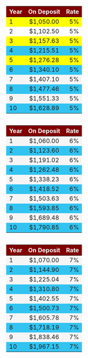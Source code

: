 <head>
  <meta charset="utf-8">
  <title>CNIT 133 - Homework 4 Part 2</title>
  <meta name="description" content="Web Page for HW Assignment 4 of CNIT 133 - Javascript">
  <meta name="viewport" content="width=device-width, initial-scale=1, shrink-to-fit=yes">
  <div class="row" id="results"> <div class="one-third column"><table><thead><tr style="background: black;"><th style="text-align: left; background-color: maroon; color: whitesmoke;">Year</th><th style="text-align: center; background-color: maroon; color: whitesmoke;">On Deposit</th><th style="text-align: right; background-color: maroon; color: whitesmoke;">Rate</th></tr></thead><tbody><tr style="background: yellow;"><td style="text-align:left">1</td><td style="text-align:center">$1,050.00</td><td style="text-align:right">5%</td></tr><tr style="background: lime green;"><td style="text-align:left">2</td><td style="text-align:center">$1,102.50</td><td style="text-align:right">5%</td></tr><tr style="background: yellow;"><td style="text-align:left">3</td><td style="text-align:center">$1,157.63</td><td style="text-align:right">5%</td></tr><tr style="background: rgb(51, 195, 240);"><td style="text-align:left">4</td><td style="text-align:center">$1,215.51</td><td style="text-align:right">5%</td></tr><tr style="background: yellow;"><td style="text-align:left">5</td><td style="text-align:center">$1,276.28</td><td style="text-align:right">5%</td></tr><tr style="background: rgb(51, 195, 240);"><td style="text-align:left">6</td><td style="text-align:center">$1,340.10</td><td style="text-align:right">5%</td></tr><tr style="background: whitesmoke;"><td style="text-align:left">7</td><td style="text-align:center">$1,407.10</td><td style="text-align:right">5%</td></tr><tr style="background: rgb(51, 195, 240);"><td style="text-align:left">8</td><td style="text-align:center">$1,477.46</td><td style="text-align:right">5%</td></tr><tr style="background: whitesmoke;"><td style="text-align:left">9</td><td style="text-align:center">$1,551.33</td><td style="text-align:right">5%</td></tr><tr style="background: rgb(51, 195, 240);"><td style="text-align:left">10</td><td style="text-align:center">$1,628.89</td><td style="text-align:right">5%</td></tr></tbody></table></div><div class="one-third column"><table><thead><tr style="background: whitesmoke;"><th style="text-align: left; background-color: maroon; color: whitesmoke;">Year</th><th style="text-align: center; background-color: maroon; color: whitesmoke;">On Deposit</th><th style="text-align: right; background-color: maroon; color: whitesmoke;">Rate</th></tr></thead><tbody><tr style="background: whitesmoke;"><td style="text-align:left">1</td><td style="text-align:center">$1,060.00</td><td style="text-align:right">6%</td></tr><tr style="background: rgb(51, 195, 240);"><td style="text-align:left">2</td><td style="text-align:center">$1,123.60</td><td style="text-align:right">6%</td></tr><tr style="background: whitesmoke;"><td style="text-align:left">3</td><td style="text-align:center">$1,191.02</td><td style="text-align:right">6%</td></tr><tr style="background: rgb(51, 195, 240);"><td style="text-align:left">4</td><td style="text-align:center">$1,262.48</td><td style="text-align:right">6%</td></tr><tr style="background: whitesmoke;"><td style="text-align:left">5</td><td style="text-align:center">$1,338.23</td><td style="text-align:right">6%</td></tr><tr style="background: rgb(51, 195, 240);"><td style="text-align:left">6</td><td style="text-align:center">$1,418.52</td><td style="text-align:right">6%</td></tr><tr style="background: whitesmoke;"><td style="text-align:left">7</td><td style="text-align:center">$1,503.63</td><td style="text-align:right">6%</td></tr><tr style="background: rgb(51, 195, 240);"><td style="text-align:left">8</td><td style="text-align:center">$1,593.85</td><td style="text-align:right">6%</td></tr><tr style="background: whitesmoke;"><td style="text-align:left">9</td><td style="text-align:center">$1,689.48</td><td style="text-align:right">6%</td></tr><tr style="background: rgb(51, 195, 240);"><td style="text-align:left">10</td><td style="text-align:center">$1,790.85</td><td style="text-align:right">6%</td></tr></tbody></table></div><div class="one-third column"><table><thead><tr style="background: whitesmoke;"><th style="text-align: left; background-color: maroon; color: whitesmoke;">Year</th><th style="text-align: center; background-color: maroon; color: whitesmoke;">On Deposit</th><th style="text-align: right; background-color: maroon; color: whitesmoke;">Rate</th></tr></thead><tbody><tr style="background: whitesmoke;"><td style="text-align:left">1</td><td style="text-align:center">$1,070.00</td><td style="text-align:right">7%</td></tr><tr style="background: rgb(51, 195, 240);"><td style="text-align:left">2</td><td style="text-align:center">$1,144.90</td><td style="text-align:right">7%</td></tr><tr style="background: whitesmoke;"><td style="text-align:left">3</td><td style="text-align:center">$1,225.04</td><td style="text-align:right">7%</td></tr><tr style="background: rgb(51, 195, 240);"><td style="text-align:left">4</td><td style="text-align:center">$1,310.80</td><td style="text-align:right">7%</td></tr><tr style="background: whitesmoke;"><td style="text-align:left">5</td><td style="text-align:center">$1,402.55</td><td style="text-align:right">7%</td></tr><tr style="background: rgb(51, 195, 240);"><td style="text-align:left">6</td><td style="text-align:center">$1,500.73</td><td style="text-align:right">7%</td></tr><tr style="background: whitesmoke;"><td style="text-align:left">7</td><td style="text-align:center">$1,605.78</td><td style="text-align:right">7%</td></tr><tr style="background: rgb(51, 195, 240);"><td style="text-align:left">8</td><td style="text-align:center">$1,718.19</td><td style="text-align:right">7%</td></tr><tr style="background: whitesmoke;"><td style="text-align:left">9</td><td style="text-align:center">$1,838.46</td><td style="text-align:right">7%</td></tr><tr style="background: rgb(51, 195, 240);"><td style="text-align:left">10</td><td style="text-align:center">$1,967.15</td><td style="text-align:right">7%</td></tr></tbody></table></div>
  
  <script>const calcInterest=(t,e,l)=>{let n,c,r={style:"currency",currency:"USD"};c='<div class="one-third column"><table><thead><tr><th style="text-align:left">Year</th><th style="text-align:center">On Deposit</th><th style="text-align:right">Rate</th></tr></thead><tbody>';for(let s=1;s<=l;s++)n=t*(1+e)**s,c+=`<tr><td style="text-align:left">${s}</td><td style="text-align:center">${n.toLocaleString("en",r)}</td><td style="text-align:right">${e.toLocaleString("en-GB",{style:"percent"})}</td></tr>`;c+="</tbody></table></div>",document.getElementById("results").innerHTML+=c};window.addEventListener("load",(()=>{calcInterest(1e3,.05,10),calcInterest(1e3,.06,10),calcInterest(1e3,.07,10),$("table thead tr th").each((function(t){$(this).css("background-color","orchid"),$(this).css("color","whitesmoke")})),$("table tr:nth-child(even)").css("background","#33c3f0"),$("table tr:nth-child(odd)").css("background","whitesmoke")}))</script>  
